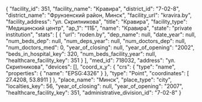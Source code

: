 {
    "facility_id": 351,
    "facility_name": "Кравира",
    "district_id": "7-02-8",
    "district_name": "Фрунзенский район, Минск",
    "facility_url": "kravira.by",
    "facility_address": "ул. Скрипникова",
    "title": "Кравира",
    "facility_type": "Медицинский центр",
    "ap_1": "11Б",
    "name": "Кравира",
    "state": "private institution",
    "stats": [
        {
            "url": "roden.by",
            "dep_name": null,
            "date_year": null,
            "num_beds_dep": null,
            "num_deps_year": null,
            "num_doctors_dep": null,
            "num_doctors_med": 0,
            "year_of_closing": null,
            "year_of_opening": "2002",
            "beds_in_hospital_key": 320,
            "num_beds_facility_year": null,
            "healthcare_facility_key": 351
        }
    ],
    "med_id": 718032,
    "address": "ул. Скрипникова",
    "devices": [],
    "coord_x_y": {
        "crs": {
            "type": "name",
            "properties": {
                "name": "EPSG:4326"
            }
        },
        "type": "Point",
        "coordinates": [
            27.4208,
            53.8911
        ]
    },
    "place_name": "Минск",
    "place_type": "city",
    "localties_key": 56,
    "year_of_closing": null,
    "year_of_opening": "2007",
    "healthcare_facility_key": 351,
    "administrative_division_id": "7-02-8"
}
